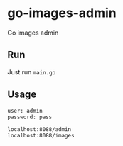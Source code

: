 # go-images-admin
Go images admin

## Run

Just run `main.go`

## Usage

```
user: admin
password: pass

localhost:8088/admin
localhost:8088/images
```